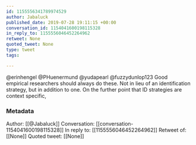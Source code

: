 ```yaml
---
id: 1155556341789974529
author: Jabaluck
published_date: 2019-07-28 19:11:15 +00:00
conversation_id: 1154041600198115328
in_reply_to: 1155556046452264962
retweet: None
quoted_tweet: None
type: tweet
tags:

---
```


@erinhengel @PHuenermund @yudapearl @fuzzydunlop123 Good empirical researchers should always do these. Not in lieu of an identification strategy, but in addition to one. On the further point that ID strategies are context specific,

### Metadata

Author: [[@Jabaluck]]
Conversation: [[conversation-1154041600198115328]]
In reply to: [[1155556046452264962]]
Retweet of: [[None]]
Quoted tweet: [[None]]
